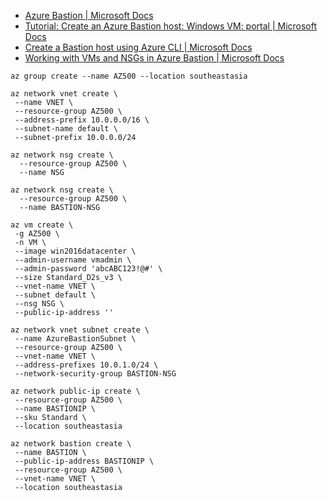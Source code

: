- [Azure Bastion | Microsoft Docs](https://docs.microsoft.com/en-us/azure/bastion/bastion-overview)
- [Tutorial: Create an Azure Bastion host: Windows VM: portal | Microsoft Docs](https://docs.microsoft.com/en-us/azure/bastion/tutorial-create-host-portal)
- [Create a Bastion host using Azure CLI | Microsoft Docs](https://docs.microsoft.com/en-us/azure/bastion/create-host-cli)
- [Working with VMs and NSGs in Azure Bastion | Microsoft Docs](https://docs.microsoft.com/en-us/azure/bastion/bastion-nsg)

```
az group create --name AZ500 --location southeastasia

az network vnet create \
 --name VNET \
 --resource-group AZ500 \
 --address-prefix 10.0.0.0/16 \
 --subnet-name default \
 --subnet-prefix 10.0.0.0/24

az network nsg create \
  --resource-group AZ500 \
  --name NSG
  
az network nsg create \
  --resource-group AZ500 \
  --name BASTION-NSG

az vm create \
 -g AZ500 \
 -n VM \
 --image win2016datacenter \
 --admin-username vmadmin \
 --admin-password 'abcABC123!@#' \
 --size Standard_D2s_v3 \
 --vnet-name VNET \
 --subnet default \
 --nsg NSG \
 --public-ip-address ''

az network vnet subnet create \
 --name AzureBastionSubnet \
 --resource-group AZ500 \
 --vnet-name VNET \
 --address-prefixes 10.0.1.0/24 \
 --network-security-group BASTION-NSG
 
az network public-ip create \
 --resource-group AZ500 \
 --name BASTIONIP \
 --sku Standard \
 --location southeastasia

az network bastion create \
 --name BASTION \
 --public-ip-address BASTIONIP \
 --resource-group AZ500 \
 --vnet-name VNET \
 --location southeastasia

```
